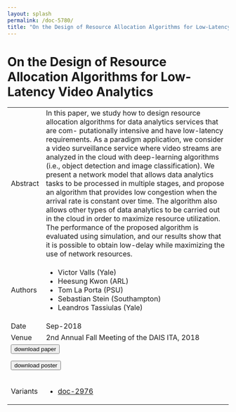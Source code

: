 ```yaml
---
layout: splash
permalink: /doc-5780/
title: "On the Design of Resource Allocation Algorithms for Low-Latency Video Analytics"
---
```


# On the Design of Resource Allocation Algorithms for Low-Latency Video Analytics

<table>
    <tbody>
    <tr>
        <td>Abstract</td>
        <td>In this paper, we study how to design resource allocation algorithms for data analytics services that are com- putationally intensive and have low-latency requirements. As a paradigm application, we consider a video surveillance service where video streams are analyzed in the cloud with deep-learning algorithms (i.e., object detection and image classification). We present a network model that allows data analytics tasks to be processed in multiple stages, and propose an algorithm that provides low congestion when the arrival rate is constant over time. The algorithm also allows other types of data analytics to be carried out in the cloud in order to maximize resource utilization. The performance of the proposed algorithm is evaluated using simulation, and our results show that it is possible to obtain low-delay while maximizing the use of network resources.</td>
    </tr>
    <tr>
        <td>Authors</td>
        <td>
            <ul>
                <li>Victor Valls (Yale)</li>
                <li>Heesung Kwon (ARL)</li>
                <li>Tom La Porta (PSU)</li>
                <li>Sebastian Stein (Southampton)</li>
                <li>Leandros Tassiulas (Yale)</li>
            </ul>
        </td>
    </tr>
    <tr>
        <td>Date</td>
        <td>Sep-2018</td>
    </tr>
    <tr>
        <td>Venue</td>
        <td>2nd Annual Fall Meeting of the DAIS ITA, 2018</td>
    </tr>
        <tr>
            <td colspan="2">
                <form method="get" action="https://ibm.box.com/v/doc-5780-paper">
                    <button type="submit">download paper</button>
                </form>
                <form method="get" action="https://ibm.box.com/v/doc-5780-poster">
                    <button type="submit">download poster</button>
                </form>
            </td>
        </tr>
        <tr>
            <td>Variants</td>
            <td>
                <ul>
                    <li><a href="\doc-2976\">doc-2976</a></li>
                </ul>
            </td>
        </tr>
    </tbody>
</table>
